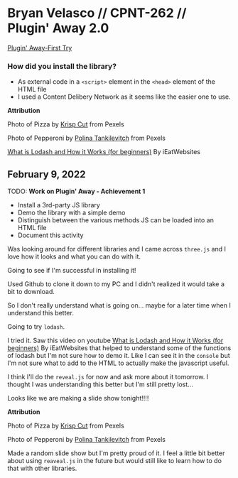 # Bryan Velasco // CPNT-262 // Plugin' Away  2.0
[Plugin' Away-First Try](https://cosmob3.github.io/plugin-away/)

### How did you install the library?
- As external code in a `<script>` element in the `<head>` element of the HTML file 
- I used a Content Delibery Network as it seems like the easier one to use.

**Attribution** 

Photo of Pizza by [Krisp Cut](https://www.pexels.com/photo/close-up-photo-of-person-holding-pizza-1653877/) from Pexels


Photo of Pepperoni by [Polina Tankilevitch](https://www.pexels.com/photo/close-up-shot-of-pepperoni-pizza-4109073/) from Pexels

[What is Lodash and How it Works (for beginners)](https://www.youtube.com/watch?v=YyxliogSwrM&t=310s) By iEatWebsites

## February 9, 2022
TODO: **Work on Plugin' Away - Achievement 1**
- Install a 3rd-party JS library
- Demo the library with a simple demo
- Distinguish between the various methods JS can be loaded into an HTML file
- Document this activity 

Was looking around for different libraries and I came across `three.js` and I love how it looks and what you can do with it.

Going to see if I'm successful in installing it!

Used Github to clone it down to my PC and I didn't realized it would take a bit to download.

So I don't really understand what is going on... maybe for a later time when I understand this better. 

Going to try `lodash`.

I tried it. Saw this video on youtube [What is Lodash and How it Works (for beginners)](https://www.youtube.com/watch?v=YyxliogSwrM&t=310s) By iEatWebsites that helped to understand some of the functions of lodash but I'm not sure how to demo it. Like I can see it in the `console` but I'm not sure what to add to the HTML to actually make the javascript useful.

I think I'll do the `reveal.js` for now and ask more about it tomorrow. I thought I was understanding this better but I'm still pretty lost...

Looks like we are making a slide show tonight!!!! 

**Attribution** 

Photo of Pizza by [Krisp Cut](https://www.pexels.com/photo/close-up-photo-of-person-holding-pizza-1653877/) from Pexels


Photo of Pepperoni by [Polina Tankilevitch](https://www.pexels.com/photo/close-up-shot-of-pepperoni-pizza-4109073/) from Pexels


Made a random slide show but I'm pretty proud of it. I feel a little bit better about using `reaveal.js` in the future but would still like to learn how to do that with other libraries.